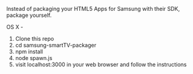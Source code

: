 Instead of packaging your HTML5 Apps for Samsung with their SDK, package yourself.

OS X -

1. Clone this repo
2. cd samsung-smartTV-packager
3. npm install
4. node spawn.js 
5. visit localhost:3000 in your web browser and follow the instructions
